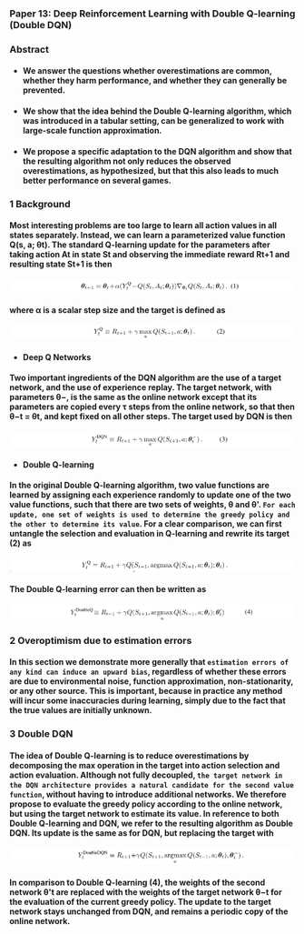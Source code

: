 ### Paper 13: Deep Reinforcement Learning with Double Q-learning (Double DQN)

### Abstract

- #### We answer the questions whether overestimations are common, whether they harm performance, and whether they can generally be prevented.


- #### We show that the idea behind the Double Q-learning algorithm, which was introduced in a tabular setting, can be generalized to work with large-scale function approximation.

- #### We propose a specific adaptation to the DQN algorithm and show that the resulting algorithm not only reduces the observed overestimations, as hypothesized, but that this also leads to much better performance on several games.


### 1 Background

#### Most interesting problems are too large to learn all action values in all states separately. Instead, we can learn a parameterized value function Q(s, a; θt). The standard Q-learning update for the parameters after taking action At in state St and observing the immediate reward Rt+1 and resulting state St+1 is then

<p align="center">
<img src="/images/460.png"><br/>
</p>

#### where α is a scalar step size and the target is defined as

<p align="center">
<img src="/images/461.png"><br/>
</p>

- #### Deep Q Networks


#### Two important ingredients of the DQN algorithm are the use of a target network, and the use of experience replay. The target network, with parameters θ−, is the same as the online network except that its parameters are copied every τ steps from the online network, so that then θ−t = θt, and kept fixed on all other steps. The target used by DQN is then

<p align="center">
<img src="/images/462.png"><br/>
</p>

- #### Double Q-learning

#### In the original Double Q-learning algorithm, two value functions are learned by assigning each experience randomly to update one of the two value functions, such that there are two sets of weights, θ and θ'. `For each update, one set of weights is used to determine the greedy policy and the other to determine its value`. For a clear comparison, we can first untangle the selection and evaluation in Q-learning and rewrite its target (2) as

<p align="center">
<img src="/images/463.png"><br/>
</p>

#### The Double Q-learning error can then be written as

<p align="center">
<img src="/images/464.png"><br/>
</p>

### 2 Overoptimism due to estimation errors

#### In this section we demonstrate more generally that `estimation errors of any kind can induce an upward bias`, regardless of whether these errors are due to environmental noise, function approximation, non-stationarity, or any other source. This is important, because in practice any method will incur some inaccuracies during learning, simply due to the fact that the true values are initially unknown.

### 3 Double DQN

#### The idea of Double Q-learning is to reduce overestimations by decomposing the max operation in the target into action selection and action evaluation. Although not fully decoupled, `the target network in the DQN architecture provides a natural candidate for the second value function`, without having to introduce additional networks. We therefore propose to evaluate the greedy policy according to the online network, but using the target network to estimate its value. In reference to both Double Q-learning and DQN, we refer to the resulting algorithm as Double DQN. Its update is the same as for DQN, but replacing the target with

<p align="center">
<img src="/images/465.png"><br/>
</p>

#### In comparison to Double Q-learning (4), the weights of the second network θ't are replaced with the weights of the target network θ−t for the evaluation of the current greedy policy. The update to the target network stays unchanged from DQN, and remains a periodic copy of the online network.